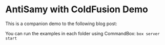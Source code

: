 # AntiSamy with ColdFusion Demo

This is a companion demo to the following blog post:

You can run the examples in each folder using CommandBox: `box server start`
